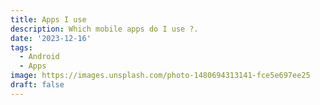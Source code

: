 ```yaml
---
title: Apps I use
description: Which mobile apps do I use ?.
date: '2023-12-16'
tags:
  - Android
  - Apps
image: https://images.unsplash.com/photo-1480694313141-fce5e697ee25
draft: false
---
```

